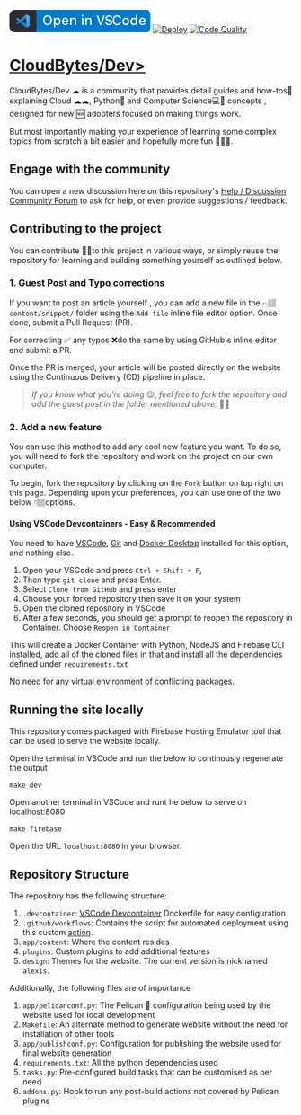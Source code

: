 [![Open in VSCode](resources/ovs.svg)](https://open.vscode.dev/CloudBytesDotDev/CloudBytes.dev)
[![Deploy](https://github.com/CloudBytesDotDev/CloudBytes.dev/actions/workflows/workflow.yml/badge.svg)](https://github.com/CloudBytesDotDev/CloudBytes.dev/actions/workflows/workflow.yml)
[![Code Quality](https://github.com/CloudBytesDotDev/CloudBytes.dev/actions/workflows/codeql.yml/badge.svg)](https://github.com/CloudBytesDotDev/CloudBytes.dev/actions/workflows/codeql.yml)

# [CloudBytes/Dev>](https://cloudbytes.dev)
CloudBytes/Dev ☁ is a community that provides detail guides and how-tos🤔 explaining Cloud ☁☁, Python🐍 and Computer Science💻🧪 concepts , designed for new 🆕 adopters focused on making things work. 

But most importantly making your experience of learning some complex topics from scratch a bit easier and hopefully more fun 🎉🎈😁. 

## Engage with the community
You can open a new discussion here on this repository's [Help / Discussion Community Forum](https://github.com/CloudBytesDotDev/CloudBytes.dev/discussions) to ask for help, or even provide suggestions / feedback.

## Contributing to the project

You can contribute 🤝🏽to this project in various ways, or simply reuse the repository for learning and building something yourself as outlined below.
### 1. Guest Post and Typo corrections

If you want to post an article yourself , you can add a new file in the 👉🏽 `content/snippet/` folder using the `Add file` inline file editor option.  Once done, submit a Pull Request (PR). 

For correcting ✅ any typos ❌do the same by using GitHub's inline editor and submit a PR. 

Once the PR is merged, your article will be posted directly on the website using the Continuous Delivery (CD) pipeline in place. 

> *If you know what you're doing* 😉, *feel free to fork the repository and add the guest post in the folder mentioned above.* ☝🏽

### 2. Add a new feature

You can use this method to add any cool new feature you want. To do so, you will need to fork the repository and work on the project on our own computer. 

To begin, fork the repository by clicking on the `Fork` button on top right on this page.  Depending upon your preferences, you can use one of the two below 👇🏽options.

#### Using VSCode Devcontainers - Easy & Recommended

You need to have [VSCode](https://code.visualstudio.com/download), [Git](https://git-scm.com/) and [Docker Desktop](https://www.docker.com/products/docker-desktop) installed for this option, and nothing else.

1. Open your VSCode and press `Ctrl + Shift + P`, 
2. Then type `git clone` and press Enter. 
3. Select `Clone from GitHub` and press enter
4. Choose  your forked repository then save it on your system
5. Open the cloned repository in VSCode
6. After a few seconds, you should get a prompt to reopen the repository in Container. Choose `Reopen in Container`

This will create a Docker Container with Python, NodeJS and Firebase CLI installed, add all of the cloned files in that and install all the dependencies defined under `requirements.txt`

No need for any virtual environment of conflicting packages. 

## Running the site locally

This repository comes packaged with Firebase Hosting Emulator tool that can be used to serve the website locally. 

Open the terminal in VSCode and run the below to continously regenerate the output
```
make dev
```

Open another terminal in VSCode and runt he below to serve on localhost:8080
```
make firebase
```
Open the URL `localhost:8080` in your browser. 
## Repository Structure

The repository has the following structure:

1. `.devcontainer`: [VSCode Devcontainer](https://code.visualstudio.com/docs/remote/containers) Dockerfile for easy configuration
2. `.github/workflows`: Contains the script for automated deployment using this custom [action](https://github.com/rehanhaider/pelican-build-deploy-anywhere).
3. `app/content`: Where the content resides
4. `plugins`: Custom plugins to add additional features
5. `design`: Themes for the website. The current version is nicknamed `alexis`.


Additionally, the following files are of importance

1. `app/pelicanconf.py`: The Pelican 🦢 configuration being used by the website used for local development
2. `Makefile`: An alternate method to generate website without the need for installation of other tools
3. `app/publishconf.py`: Configuration for publishing the website used for final website generation
4. `requirements.txt`: All the python dependencies used
5. `tasks.py`: Pre-configured build tasks that can be customised as per need
6. `addons.py`: Hook to run any post-build actions not covered by Pelican plugins




